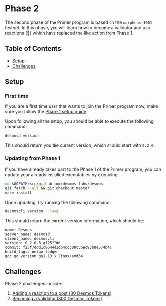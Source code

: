 # Phase 2 
The second phase of the Primer program is based on the `morpheus-1001` testnet. In this phase, you will learn how to become a validator and use reactions (:tada:) which have replaced the like action from Phase 1. 

## Table of Contents
- [Setup](#setup)
- [Challenges](#challenges)

## Setup
### First time
If you are a first time user that wants to join the Primer program now, make sure you follow the [Phase 1 setup guide](../phase-1/setup/README.md). 

Upon following all the setup, you should be able to execute the following command: 

```bash
desmosd version
```

This should return you the current version, which should start with `0.2.0`. 

### Updating from Phase 1
If you have already taken part to the Phase 1 of the Primer program, you can update your already installed executables by executing: 

```bash
cd $GOPATH/src/github.com/desmos-labs/desmos
git fetch --all && git checkout master
make install
``` 

Upon updating, try running the following command: 

```bash
desmoscli version --long
```

This should return the current version information, which should be: 
```
name: Desmos
server_name: desmosd
client_name: desmoscli
version: 0.2.0-3-gf25f7dd
commit: f25f7ddd1c9644d1cb4cc300c56ec93b8e574b4c
build_tags: netgo ledger
go: go version go1.13.5 linux/amd64
```

## Challenges
Phase 2 challenges include:

1. [Adding a reaction to a post (30 Desmos Tokens)](challenges/add-reaction.md)
2. [Becoming a validator (300 Desmos Tokens)](challenges/become-validator.md)
